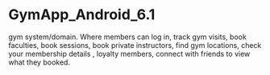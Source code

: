 # GymApp_Android_6.1
gym system/domain. Where members can log in, track gym visits, book faculties, book sessions, book private instructors, find gym locations, check your membership details , loyalty members, connect with friends to view what they booked.
